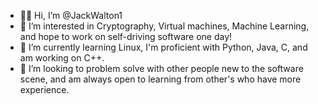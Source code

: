 - 🤙🏻 Hi, I’m @JackWalton1
- 🧐 I’m interested in Cryptography, Virtual machines, Machine Learning, and hope to work on self-driving software one day!
- 🌱 I’m currently learning Linux, I'm proficient with Python, Java, C, and am working on C++.
- 🎉 I’m looking to problem solve with other people new to the software scene, and am always open to learning from other's who have more experience.
